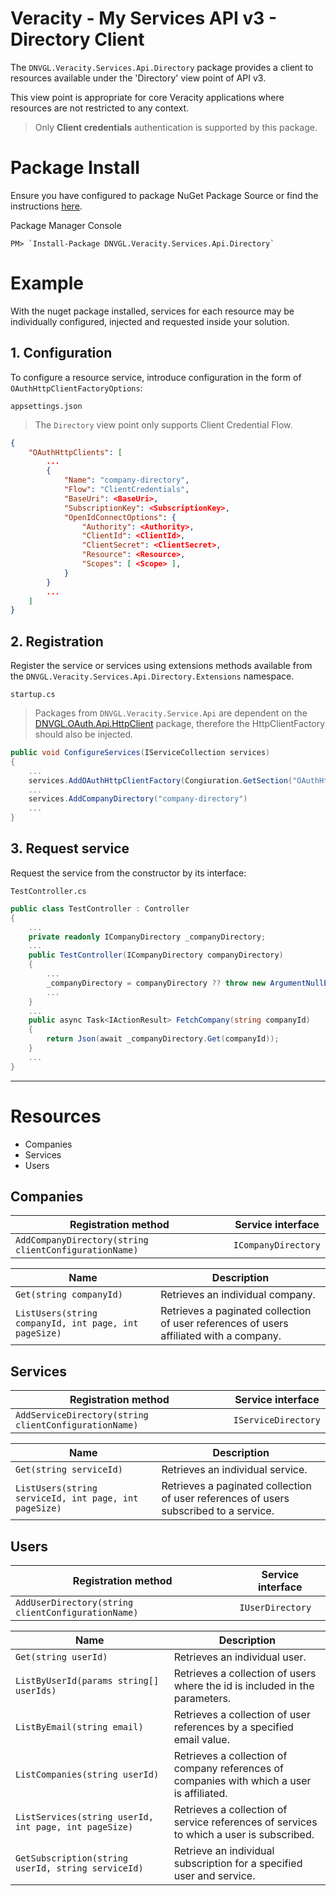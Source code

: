 # Veracity - My Services API v3 - Directory Client
The `DNVGL.Veracity.Services.Api.Directory` package provides a client to resources available under the 'Directory' view point of API v3.

This view point is appropriate for core Veracity applications where resources are not restricted to any context.
> Only **Client credentials** authentication is supported by this package.

# Package Install

Ensure you have configured to package NuGet Package Source or find the instructions [here](/articles/PackageInstall.md).

Package Manager Console
```
PM> `Install-Package DNVGL.Veracity.Services.Api.Directory`
```

# Example

With the nuget package installed, services for each resource may be individually configured, injected and requested inside your solution.

## 1. Configuration
To configure a resource service, introduce configuration in the form of `OAuthHttpClientFactoryOptions`:

 `appsettings.json`
 > The `Directory` view point only supports Client Credential Flow.
```json
{
	"OAuthHttpClients": [
		...
		{
			"Name": "company-directory",
			"Flow": "ClientCredentials",
			"BaseUri": <BaseUri>,
			"SubscriptionKey": <SubscriptionKey>,
			"OpenIdConnectOptions": {
				"Authority": <Authority>,
				"ClientId": <ClientId>,
				"ClientSecret": <ClientSecret>,
				"Resource": <Resource>,
				"Scopes": [ <Scope> ],
			}
		}
		...
	]
}
```

## 2. Registration
Register the service or services using extensions methods available from the `DNVGL.Veracity.Services.Api.Directory.Extensions` namespace.

`startup.cs`
> Packages from `DNVGL.Veracity.Service.Api` are dependent on the [DNVGL.OAuth.Api.HttpClient](/articles/DNVGL.OAuth.Api.HttpClient.md) package, therefore the HttpClientFactory should also be injected.
```cs
public void ConfigureServices(IServiceCollection services)
{
	...
	services.AddOAuthHttpClientFactory(Congiuration.GetSection("OAuthHttpClients").Get<IEnumerable<OAuthHttpClientFactoryOptions>>());
	...
	services.AddCompanyDirectory("company-directory")
	...
}
```

## 3. Request service
Request the service from the constructor by its interface:

`TestController.cs`
```cs
public class TestController : Controller
{
	...
	private readonly ICompanyDirectory _companyDirectory;
	...
	public TestController(ICompanyDirectory companyDirectory)
	{
		...
		_companyDirectory = companyDirectory ?? throw new ArgumentNullException(nameof(companyDirectory));
		...
	}
	...
	public async Task<IActionResult> FetchCompany(string companyId)
	{
		return Json(await _companyDirectory.Get(companyId));
	}
	...
}
```
---
# Resources
- Companies
- Services
- Users

## Companies
| Registration method | Service interface |
|--|--|
| `AddCompanyDirectory(string clientConfigurationName)` | `ICompanyDirectory` |

| Name | Description |
|--|--|
| `Get(string companyId)` | Retrieves an individual company. |
| `ListUsers(string companyId, int page, int pageSize)` | Retrieves a paginated collection of user references of users affiliated with a company. |

## Services
| Registration method | Service interface |
|--|--|
| `AddServiceDirectory(string clientConfigurationName)` | `IServiceDirectory` |

| Name | Description |
|--|--|
| `Get(string serviceId)` | Retrieves an individual service. |
| `ListUsers(string serviceId, int page, int pageSize)` | Retrieves a paginated collection of user references of users subscribed to a service. |

## Users
| Registration method | Service interface |
|--|--|
| `AddUserDirectory(string clientConfigurationName)` | `IUserDirectory` |

| Name | Description |
|--|--|
| `Get(string userId)` | Retrieves an individual user. |
| `ListByUserId(params string[] userIds)` | Retrieves a collection of users where the id is included in the parameters. |
| `ListByEmail(string email)` | Retrieves a collection of user references by a specified email value. |
| `ListCompanies(string userId)` | Retrieves a collection of company references of companies with which a user is affiliated. |
| `ListServices(string userId, int page, int pageSize)` | Retrieves a collection of service references of services to which a user is subscribed. |
| `GetSubscription(string userId, string serviceId)` | Retrieve an individual subscription for a specified user and service. |